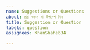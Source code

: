 ```yaml
---
name: Suggestions or Questions
about: প্রশ্ন করুন বা উপদেশ দিন
title: Suggestion or Question
labels: question
assignees: KhanShaheb34

---
```


<!--- প্রশ্ন করুন বা উপদেশ দিন --->
